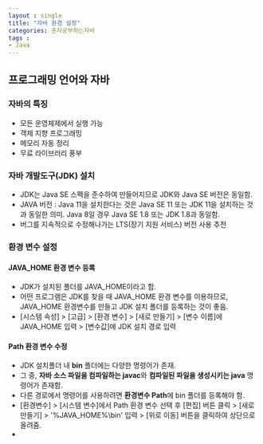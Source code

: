 ```yaml
---
layout : single
title: "자바 환경 설정"
categories: 혼자공부하는자바
tags : 
- Java
---
```


## 프로그래밍 언어와 자바
### 자바의 특징
* 모든 운영체제에서 실행 가능
* 객체 지향 프로그래밍
* 메모리 자동 정리
* 무료 라이브러리 풍부

### 자바 개발도구(JDK) 설치
* JDK는 Java SE 스펙을 준수하여 만들어지므로 JDK와 Java SE 버전은 동일함.
* JAVA 버전 : Java 11을 설치한다는 것은 Java SE 11 또는 JDK 11을 설치하는 것과 동일한 의미. Java 8일 경우  Java SE 1.8 또는 JDK 1.8과 동일함.
* 버그를 지속적으로 수정해나가는 LTS(장기 지원 서비스) 버전 사용 추천


### 환경 변수 설정
#### JAVA_HOME 환경 변수 등록
* JDK가 설치된 폴더를 JAVA_HOME이라고 함. 
* 어떤 프로그램은 JDK를 찾을 때 JAVA_HOME 환경 변수를 이용하므로, JAVA_HOME 환경변수를 만들고 JDK 설치 폴더를 등록하는 것이 좋음.
* [시스템 속성] > [고급] > [환경 변수] > [새로 만들기] > [변수 이름]에 JAVA_HOME 입력 > [변수값]에 JDK 설치 경로 입력

#### Path 환경 변수 수정
* JDK 설치폴더 내 **bin** 폴더에는 다양한 명령어가 존재.
* 그 중, **자바 소스 파일을 컴파일하는 javac**와 **컴파일된 파일을 생성시키는 java** 명령어가 존재함.
* 다른 경로에서 명령어를 사용하려면 **환경변수 Path**에 bin 폴더를 등록해야 함.
* [환경변수] > [시스템 변수]에서 Path 환경 변수 선택 후 [편집] 버튼 클릭 > [새로 만들기] > '%JAVA_HOME%\bin' 입력 > [위로 이동] 버튼을 클릭하여 상단으로 올려줌.
* 
